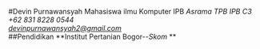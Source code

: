 #Devin Purnawansyah
Mahasiswa ilmu Komputer IPB
*Asrama TPB IPB C3*\
*+62 831 8228 0544*\
*devinpurnawansyah2@gmail.com*\
##Pendidikan
**Institut Pertanian Bogor--*Skom* **


